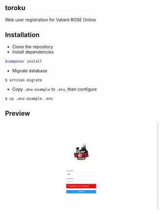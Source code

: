 ## toroku
Web user registration for Valiant ROSE Online

## Installation
- Clone the repository
- Install dependencies
```bash
$composer install
```
- Migrate database
```
$ artisan migrate
```
- Copy `.env.example` to `.env`, then configure
```
$ cp .env.example .env
```

## Preview
![preview](preview.png)